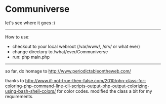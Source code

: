 # Communiverse
let's see where it goes :)

----
How to use:
 - checkout to your local webroot (/var/www/, /srv/ or what ever)
 - change directory to /what/ever/Communiverse
 - run: php main.php

----

so far, do homage to http://www.periodictableontheweb.com/

thanks to http://www.if-not-true-then-false.com/2010/php-class-for-coloring-php-command-line-cli-scripts-output-php-output-colorizing-using-bash-shell-colors/ for color codes. modified the class a bit for my requirements.
